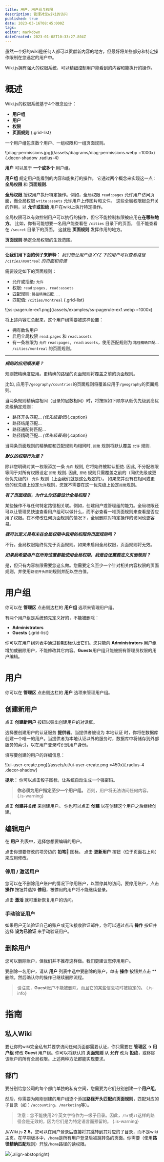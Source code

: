 ```yaml
---
title: 用户、用户组与权限
description: 管理对您wiki的访问
published: true
date: 2023-03-16T08:45:000Z
tags: 
editor: markdown
dateCreated: 2023-01-08T10:33:27.804Z
---
```


虽然一个好的wiki是任何人都可以贡献新内容的地方，但最好将某些部分和特定操作限制在您选定的用户中。

Wiki.js拥有强大的权限系统，可以精细控制用户能看到的内容和能执行的操作。

# 概述

Wiki.js的权限系统基于4个概念设计：

- **用户组**
- **用户**
- **权限**
- **页面规则**
{.grid-list}

一个用户组包含数个用户、一组权限和一组页面规则。

![diag-permissions.jpg](/assets/diagrams/diag-permissions.webp =1000x){.decor-shadow .radius-4}

**用户** 可以属于 **一个或多个** 用户组。

**用户组** 规定用户能看到的内容和能执行的操作。 它通过两个概念来实现这一点： **全局权限** 和 **页面规则**.

**全局权限** 授权用户执行特定操作。例如，全局权限 `read:pages` 允许用户访问页面，而全局权限 `write:assets` 允许用户上传图片和文件。 这些全局权限起总开关的作用，以 **允许或拒绝** 用户在wiki上执行特定操作。

全局权限可以有效控制用户可以执行的操作，但它不能控制权限被应用在**在哪些地方**。 比如，你有可能想要一名用户能查看在 `/cities` 目录下的页面， 但不能查看在 `/secret` 目录下的页面。 这就是 **页面规则** 发挥作用的地方。

**页面规则** 确定全局权限的生效范围。

---

**让我们用下面的例子来解释：**
*我们想让用户组 XYZ 下的用户可以查看路径 `/cities/montreal` 的页面和资源*

需要设定如下的页面规则：

- 允许或拒绝: `允许`
- 权限: `read:pages, read:assets`
- 匹配规则: `路径精确匹配...`
- 匹配值: `/cities/montreal`
{.grid-list}

![ss-pagerule-ex1.png](/assets/examples/ss-pagerule-ex1.webp =1000x)

将上述内容汇总起来，这个用户组需要被这样设置：

- 拥有数名用户
- 启用全局权限 `read:pages` 和 `read:assets`
- 有一条权限为 `允许` `read:pages, read:assets`，使用匹配规则为 `路径精确匹配`... `/cities/montreal` 的页面规则。

---

***规则的应用顺序是？***

规则按精确度应用。更精确的路径的页面规则将覆盖之前的页面规则。

比如, 应用于`/geography/countries`的页面规则将覆盖应用于`/geography`的页面规则。

当两条规则精确度相同（目录的层数相同）时，将按照如下顺序从低优先级到高优先级确定规则：
- 路径开头匹配... *(优先级最低)*{.caption}
- 路径结尾匹配...
- 路径通配符匹配...
- 路径精确匹配... *(优先级最高)*{.caption}

当两条页面规则的精确度和匹配规则均相同时, `拒绝` 规则将默认覆盖 `允许` 规则.

***默认的权限行为是？***

除非您明确对某一权限添加一条 `允许` 规则, 它将始终被默认拒绝. 因此, 不分配权限等同于对所有权限设定 `拒绝` 规则. 因此, `拒绝` 规则只需覆盖之前的（同优先级或更低优先级的） `允许` 规则（上面我们就是这么规定的）。 如果您并没有在相同或更低的优先级上设定`允许`规则，您就不需要在这一优先级上设定`拒绝`规则。

***有了页面规则，为什么你还要设计全局权限？***

某些操作不与任何特定路径相关联。例如，创建用户或管理组的能力。全局权限还可以让管理员快速查看用户组可以做什么，而不必查看一堆页面规则来查看是否应用了权限。在不修改任何页面规则的情况下，全局删除对特定操作的访问也更容易。

***我可以定义具有未在全局权限中启用的权限的页面规则吗？***

不行。全局权限始终优先于页面规则。如果未启用全局权限，页面规则将无效。

***如果我希望用户在所有位置都能使用全局权限，我是否还需要定义页面规则？***

是，但只有内容权限需要您这么做。您需要定义至少一个针对相关内容权限的页面规则，并使用`路径开头匹配`规则并配以空白值。


# 用户组

你可以在 **管理区** 点击侧边栏的 **用户组** 选项来管理用户组。

有两个用户组是系统预先定义好的，不能被删除：

- **Administrators**
- **Guests**
{.grid-list}

你可以在用户组列表中通过锁🔒图标认出它们。您只能向 **Administrators** 用户组增加或删除用户，不能修改其它内容。**Guests**用户组只能被拥有管理员权限的用户编辑。


# 用户

你可以在 **管理区** 点击侧边栏的 **用户** 选项来管理用户组。

## 创建新用户

点击 **创建新用户** 按钮以弹出创建用户的对话框。

选择要创建用户的认证服务 **提供者**。当提供者被设为 本地认证 时，你将在数据库创建一个唯一的用户。当提供者为本地认证以外的服务时，数据库中将储存到外部服务的索引，以在用户登录时识别用户身份。

填写要创建的用户的详细信息：

![ui-user-create.png](/assets/ui/ui-user-create.png =450x){.radius-4 .decor-shadow}

**提示：** 你可以点击骰子图标，让系统自动生成一个强密码。

> **你必须为用户指定至少一个用户组。** 否则，用户将无法访问任何内容。
{.is-warning}

点击 **创建并关闭** 来创建用户。 你也可以点击  **创建** 以在创建这个用户之后继续创建。


## 编辑用户

在 **用户** 列表中，选择您想要编辑的用户。

点击你想要修改的项旁边的 **铅笔:pencil:** 图标。 点击 **更新用户** 按钮（位于页面右上角）来应用修改。

### 停用 / 激活用户

您可以在不删除用户账户的情况下停用账户，以暂停其的访问。要停用账户，点击 **操作** 按钮并选择 **停用**，被停用的用户将不能继续登录。

点击 **激活** 就可重新恢复用户的访问。

### 手动验证用户

如果用户无法验证自己的账户或无法接收验证邮件，你可以通过点击 **操作** 按钮并选择 **设为已验证** 来手动验证用户。

## 删除用户

您可以删除账户，但我们并不推荐这样做。我们更建议您停用用户。

要删除一名用户，请从 **用户** 列表中选中要删除的账户，单击 **操作** 按钮并点击 ** 删除。然后确认你的操作已继续删除流程。

> 请注意，**Guest**账户不能被删除，而且它的某些信息项时被锁定的。
{.is-info}

# 指南

## 私人Wiki

要让你的wiki完全私有并要求访问任何页面都需要认证，你只需要在 **管理区 -> 用户组** 修改 **Guest** 用户组。你可以将默认的 **页面规则** 从 **允许** 改为 **拒绝**，或移除该账户的所有全局权限。上述两种方法都能实现要求。 

## 部门

要分别给您公司的每个部门单独的私有空间，您需要为它们分别创建一个**用户组**。

然后，你需要为刚刚创建的用户组逐个添加**路径开头匹配**的**页面规则**，匹配对应的子目录（如：`/accounting`、`/marketing`等）。

> 注意：您不能使用2个英文字符作为一级子目录。因此，`/hr`或`it`这样的路径会是无效的，因为它们是为特定语言而预留的。
{.is-warning}

从Wiki.js **2.5**，您可以在用户登录后直接将其跳转到其对应的子目录，而不是wiki主页。在早期版本中，`/home`是所有用户登录后被跳转岛的页面。你需要（使用**路径精确匹配**规则）开放`/home`路径的读权限。

![](https://a.icons8.com/kkjevabe/OINR8w/svg.svg){.align-abstopright}

